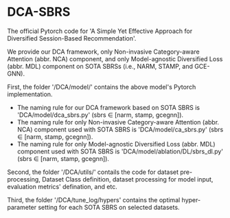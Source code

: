 # DCA-SBRS

The official Pytorch code for 'A Simple Yet Effective Approach for Diversified Session-Based Recommendation'.

We provide our DCA framework, only Non-invasive Category-aware Attention (abbr. NCA) component, and only Model-agnostic Diversified Loss (abbr. MDL) component on SOTA SBRSs (i.e., NARM, STAMP, and GCE-GNN).

First, the folder '/DCA/model/' contains the above model's Pytorch implementation. 
* The naming rule for our DCA framework based on SOTA SBRS is 'DCA/model/dca_sbrs.py' (sbrs $\in$ [narm, stamp, gcegnn]). 
* The naming rule for only Non-invasive Category-aware Attention (abbr. NCA) component used with SOTA SBRS is 'DCA/model/ca_sbrs.py' (sbrs $\in$ [narm, stamp, gcegnn]). 
* The naming rule for only Model-agnostic Diversified Loss (abbr. MDL) component used with SOTA SBRS is 'DCA/model/ablation/DL/sbrs_dl.py' (sbrs $\in$ [narm, stamp, gcegnn]). 

Second, the folder '/DCA/utils/' contails the code for dataset pre-processing, Dataset Class definition, dataset processing for model input,  evaluation metrics' defination, and etc. 

Third, the folder '/DCA/tune_log/hypers' contains the optimal hyper-parameter setting for each SOTA SBRS on selected datasets.

